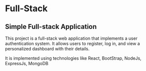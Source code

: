 # Full-Stack
<h2>Simple Full-stack Application</h2>
<p>This project is a full-stack web application that implements a user authentication system. It allows users to register, log in, and view a personalized dashboard with their details.</p>
<p>It is implemented using technologies like React, BootStrap, NodeJs, ExpressJs, MongoDB</p>
